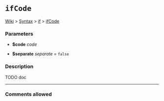 # `ifCode` #
[Wiki](http://code.google.com/p/querytemplates/w/list) > [Syntax](Syntax.md) > [if](ifSyntax.md) > [ifCode](ifCodeMethodPHP.md)
### Parameters ###
  * **$code** _code_

  * **$separate** _separate_ = `false`



### Description ###
TODO doc

---



### Comments allowed ###